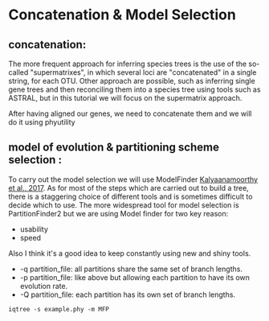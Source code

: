 # Concatenation & Model Selection

## concatenation: 

The more frequent approach for inferring species trees is the use of the so-called "supermatrixes", in which several loci are "concatenated" in a single string, for each OTU.
Other approach are possible, such as inferring single gene trees and then reconciling them into a species tree using tools such as ASTRAL, but in this tutorial we will focus on the supermatrix approach.

After having aligned our genes, we need to concatenate them and we will do it using phyutility

## model of evolution & partitioning scheme selection : 

To carry out the model selection we will use ModelFinder [Kalyaanamoorthy et al., 2017](https://www.nature.com/articles/nmeth.4285).
As for most of the steps which are carried out to build a tree, there is a staggering choice of different tools and is sometimes difficult to decide which to use.
The more widespread tool for model selection is PartitionFinder2 but we are using Model finder for two key reason:

* usability
* speed

Also I think it's a good idea to keep constantly using new and shiny tools.

* -q partition_file: all partitions share the same set of branch lengths.
* -p partition_file: like above but allowing each partition to have its own evolution rate.
* -Q partition_file: each partition has its own set of branch lengths.

```iqtree -s example.phy -m MFP```


